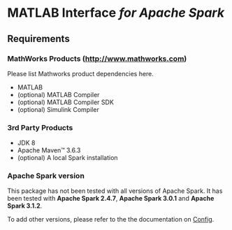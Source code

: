 
# MATLAB Interface *for Apache Spark*

## Requirements

### MathWorks Products (http://www.mathworks.com)

Please list Mathworks product dependencies here.
* MATLAB
* (optional) MATLAB Compiler
* (optional) MATLAB Compiler SDK
* (optional) Simulink Compiler

### 3rd Party Products

* JDK 8
* Apache Maven™ 3.6.3
* (optional) A local Spark installation

### Apache Spark version
This package has not been tested with all versions of Apache Spark.
It has been tested with **Apache Spark 2.4.7**,
**Apache Spark 3.0.1** and **Apache Spark 3.1.2**.

To add other versions, please refer to the the documentation
on [Config](Config.md).

[//]: #  (Copyright 2021 The MathWorks, Inc.)


